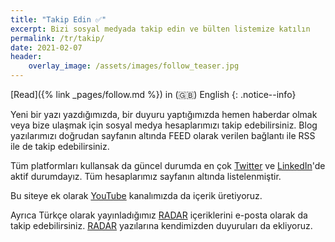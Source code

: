 ```yaml
---
title: "Takip Edin ✅"
excerpt: Bizi sosyal medyada takip edin ve bülten listemize katılın
permalink: /tr/takip/
date: 2021-02-07
header:
    overlay_image: /assets/images/follow_teaser.jpg
---
```


[Read]({% link _pages/follow.md %}) in (🇬🇧) English
{: .notice--info}

Yeni bir yazı yazdığımızda, bir duyuru yaptığımızda hemen haberdar olmak veya
bize ulaşmak için sosyal medya hesaplarımızı takip edebilirsiniz. Blog
yazılarımızı doğrudan sayfanın altında FEED olarak verilen bağlantı ile RSS
ile de takip edebilirsiniz.

Tüm platformları kullansak da güncel durumda en çok
[Twitter](https://twitter.com/asynxdev) ve
[LinkedIn](https://www.linkedin.com/groups/12487093)'de aktif durumdayız. Tüm
hesaplarımız sayfanın altında listelenmiştir.

Bu siteye ek olarak
[YouTube](https://www.youtube.com/channel/UChKHdhl2GGmMD2hhyrd67Xw) kanalımızda
da içerik üretiyoruz.

Ayrıca Türkçe olarak yayınladığımız [RADAR](https://radar.asynx.dev/)
içeriklerini e-posta olarak da takip edebilirsiniz.
[RADAR](https://radar.asynx.dev/) yazılarına kendimizden duyuruları da
ekliyoruz.
